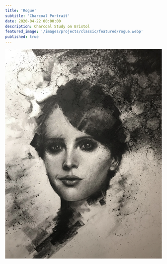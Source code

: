 ```yaml
---
title: 'Rogue'
subtitle: 'Charcoal Portrait'
date: 2020-04-22 00:00:00
description: Charcoal Study on Bristol
featured_image: '/images/projects/classic/featured/rogue.webp'
published: true
---
```


![](/images/projects/classic/full_size/rogue.webp)
